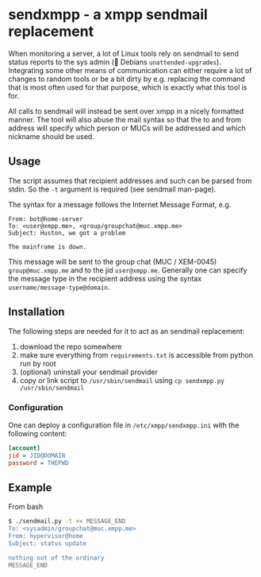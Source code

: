 # sendxmpp - a xmpp sendmail replacement

When monitoring a server, a lot of Linux tools rely on sendmail to send status
reports to the sys admin (👀 Debians `unattended-upgrades`). Integrating some
other means of communication can either require a lot of changes to random
tools or be a bit dirty by e.g. replacing the command that is most often used
for that purpose, which is exactly what this tool is for.

All calls to sendmail will instead be sent over xmpp in a nicely formatted
manner. The tool will also abuse the mail syntax so that the to and from
address will specify which person or MUCs will be addressed and which nickname
should be used.

## Usage

The script assumes that recipient addresses and such can be parsed from stdin.
So the `-t` argument is required (see sendmail man-page).

The syntax for a message follows the Internet Message Format, e.g.

```mail
From: bot@home-server
To: <user@xmpp.me>, <group/groupchat@muc.xmpp.me>
Subject: Huston, we got a problem

The mainframe is down.
```

This message will be sent to the group chat (MUC / XEM-0045)
`group@muc.xmpp.me` and to the jid `user@xmpp.me`. Generally one can specify
the message type in the recipient address using the syntax
`username/message-type@domain`.

## Installation

The following steps are needed for it to act as an sendmail replacement:
1. download the repo somewhere
2. make sure everything from `requirements.txt` is accessible from python run by root
3. (optional) uninstall your sendmail provider
4. copy or link script to `/usr/sbin/sendmail` using `cp sendxmpp.py /usr/sbin/sendmail`

### Configuration

One can deploy a configuration file in `/etc/xmpp/sendxmpp.ini` with the following content:

```ini
[account]
jid = JID@DOMAIN
password = THEPWD
```

## Example
From bash

```bash
$ ./sendmail.py -t << MESSAGE_END
To: <sysadmin/groupchat@muc.xmpp.me>
From: hypervisor@home
Subject: status update

nothing out of the ordinary
MESSAGE_END
```
